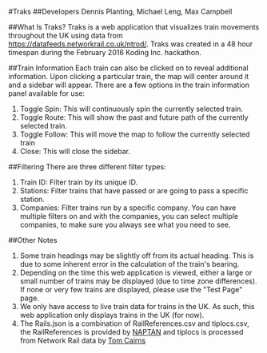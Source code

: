 #Traks
##Developers
Dennis Planting, Michael Leng, Max Campbell

##What Is Traks?
Traks is a web application that visualizes train movements throughout the UK using data from https://datafeeds.networkrail.co.uk/ntrod/. Traks was created in a 48 hour timespan during the February 2016 Koding Inc. hackathon.

##Train Information
Each train can also be clicked on to reveal additional information. Upon clicking a particular train, the map will center around it and a sidebar will appear. There are a few options in the train information panel available for use:
1. Toggle Spin: This will continuously spin the currently selected train.
2. Toggle Route: This will show the past and future path of the currently selected train.
3. Toggle Follow: This will move the map to follow the currently selected train
4. Close: This will close the sidebar.

##Filtering
There are three different filter types:
1. Train ID: Filter train by its unique ID.
2. Stations: Filter trains that have passed or are going to pass a specific station.
3. Companies: Filter trains run by a specific company.
You can have multiple filters on and with the companies, you can select multiple companies, to make sure you always see what you need to see.

##Other Notes
1. Some train headings may be slightly off from its actual heading. This is due to some inherent error in the calculation of the train's bearing.
2. Depending on the time this web application is viewed, either a large or small number of trains may be displayed (due to time zone differences). If none or very few trains are displayed, please use the "Test Page" page.
3. We only have access to live train data for trains in the UK. As such, this web application only displays trains in the UK (for now).
4. The Rails.json is a combination of RailReferences.csv and tiplocs.csv, the RailReferences is provided by [NAPTAN](http://data.gov.uk/dataset/naptan) and tiplocs is processed from Network Rail data by [Tom Cairns](http://www.thomas-cairns.co.uk/)